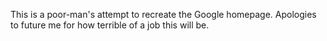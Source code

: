 This is a poor-man's attempt to recreate the Google homepage. Apologies to future me for how terrible of a job this will be.
